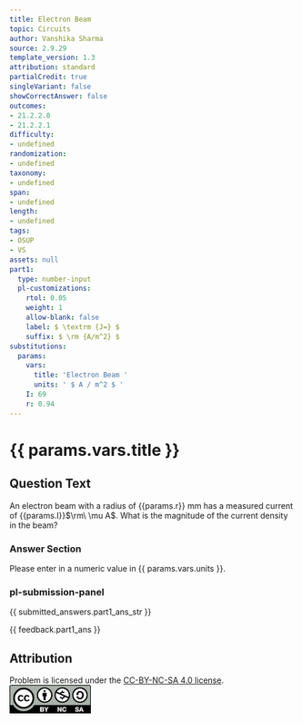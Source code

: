 ```yaml
---
title: Electron Beam
topic: Circuits
author: Vanshika Sharma
source: 2.9.29
template_version: 1.3
attribution: standard
partialCredit: true
singleVariant: false
showCorrectAnswer: false
outcomes:
- 21.2.2.0
- 21.2.2.1
difficulty:
- undefined
randomization:
- undefined
taxonomy:
- undefined
span:
- undefined
length:
- undefined
tags:
- OSUP
- VS
assets: null
part1:
  type: number-input
  pl-customizations:
    rtol: 0.05
    weight: 1
    allow-blank: false
    label: $ \textrm {J=} $
    suffix: $ \rm {A/m^2} $
substitutions:
  params:
    vars:
      title: 'Electron Beam '
      units: ' $ A / m^2 $ '
    I: 69
    r: 0.94
---
```

# {{ params.vars.title }}

## Question Text

An electron beam with a radius of {{params.r}} $\textrm{mm}$ has a measured current of {{params.I}}$\rm\ \mu A$.
What is the magnitude of the current density in the beam?

### Answer Section

Please enter in a numeric value in {{ params.vars.units }}.

### pl-submission-panel

<p></p>
{{ submitted_answers.part1_ans_str }}
<p></p>
{{ feedback.part1_ans }}

## Attribution

Problem is licensed under the [CC-BY-NC-SA 4.0 license](https://creativecommons.org/licenses/by-nc-sa/4.0/).<br> ![The Creative Commons 4.0 license requiring attribution-BY, non-commercial-NC, and share-alike-SA license.](https://raw.githubusercontent.com/firasm/bits/master/by-nc-sa.png)